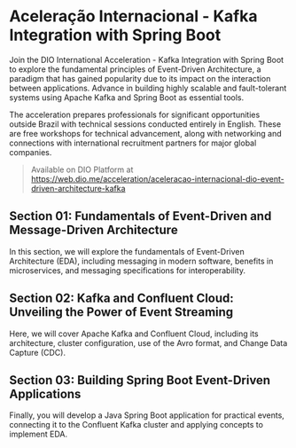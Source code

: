 # Aceleração Internacional - Kafka Integration with Spring Boot

Join the DIO International Acceleration - Kafka Integration with Spring Boot to explore the fundamental principles of Event-Driven Architecture, a paradigm that has gained popularity due to its impact on the interaction between applications. Advance in building highly scalable and fault-tolerant systems using Apache Kafka and Spring Boot as essential tools.

The acceleration prepares professionals for significant opportunities outside Brazil with technical sessions conducted entirely in English. These are free workshops for technical advancement, along with networking and connections with international recruitment partners for major global companies.

> Available on DIO Platform at https://web.dio.me/acceleration/aceleracao-internacional-dio-event-driven-architecture-kafka

## Section 01: Fundamentals of Event-Driven and Message-Driven Architecture
In this section, we will explore the fundamentals of Event-Driven Architecture (EDA), including messaging in modern software, benefits in microservices, and messaging specifications for interoperability.

## Section 02: Kafka and Confluent Cloud: Unveiling the Power of Event Streaming
Here, we will cover Apache Kafka and Confluent Cloud, including its architecture, cluster configuration, use of the Avro format, and Change Data Capture (CDC).

## Section 03: Building Spring Boot Event-Driven Applications
Finally, you will develop a Java Spring Boot application for practical events, connecting it to the Confluent Kafka cluster and applying concepts to implement EDA.
